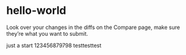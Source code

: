 # hello-world


Look over your changes in the diffs on the Compare page, make sure they’re what you want to submit.


just a start
123456879798
testtesttest
